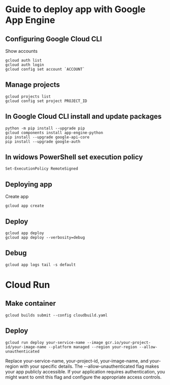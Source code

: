 # Guide to deploy app with Google App Engine

## Configuring Google Cloud CLI
Show accounts
```
gcloud auth list
gcloud auth login
gcloud config set account `ACCOUNT`
```

## Manage projects
```
gcloud projects list
gcloud config set project PROJECT_ID

```

## In Google Cloud CLI install and update packages
```
python -m pip install --upgrade pip
gcloud components install app-engine-python
pip install --upgrade google-api-core
pip install --upgrade google-auth

```

## In widows PowerShell set execution policy
```
Set-ExecutionPolicy RemoteSigned
```


## Deploying app
Create app
```
gcloud app create
```
## Deploy
```
gcloud app deploy
gcloud app deploy --verbosity=debug
```

## Debug
```
gcloud app logs tail -s default
```

# Cloud Run

## Make container
```
gcloud builds submit --config cloudbuild.yaml
```

## Deploy
```
gcloud run deploy your-service-name --image gcr.io/your-project-id/your-image-name --platform managed --region your-region --allow-unauthenticated
```
Replace your-service-name, your-project-id, your-image-name, and your-region with your specific details. The --allow-unauthenticated flag makes your app publicly accessible. If your application requires authentication, you might want to omit this flag and configure the appropriate access controls.


